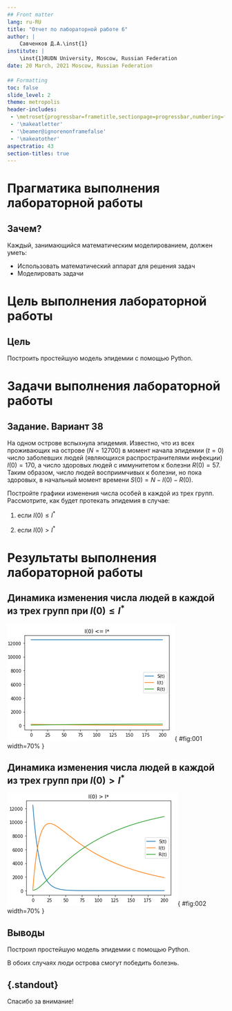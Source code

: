 ```yaml
---
## Front matter
lang: ru-RU
title: "Отчет по лабораторной работе 6"
author: |
	Савченков Д.А.\inst{1}
institute: |
	\inst{1}RUDN University, Moscow, Russian Federation
date: 20 March, 2021 Moscow, Russian Federation

## Formatting
toc: false
slide_level: 2
theme: metropolis
header-includes: 
 - \metroset{progressbar=frametitle,sectionpage=progressbar,numbering=fraction}
 - '\makeatletter'
 - '\beamer@ignorenonframefalse'
 - '\makeatother'
aspectratio: 43
section-titles: true
---
```


# **Прагматика выполнения лабораторной работы**

## Зачем?

Каждый, занимающийся математическим моделированием, должен уметь:

* Использовать математический аппарат для решения задач
* Моделировать задачи

# **Цель выполнения лабораторной работы**

## Цель

Построить простейшую модель эпидемии с помощью Python.

# **Задачи выполнения лабораторной работы**

## Задание. Вариант 38

На одном острове вспыхнула эпидемия. Известно, что из всех проживающих на острове ($N = 12700$) в момент начала эпидемии ($t = 0$) число заболевших людей
(являющихся распространителями инфекции) $I(0) = 170$, а число здоровых людей с иммунитетом к болезни $R(0) = 57$. Таким образом, число людей восприимчивых к
болезни, но пока здоровых, в начальный момент времени $S(0) = N - I(0) - R(0)$.

Постройте графики изменения числа особей в каждой из трех групп.
Рассмотрите, как будет протекать эпидемия в случае:

1) если $I(0) \leq I^*$

2) если $I(0) > I^*$

# **Результаты выполнения лабораторной работы**

## Динамика изменения числа людей в каждой из трех групп при $I(0) \leq I^*$

![](image/1.png){ #fig:001 width=70% } 

## Динамика изменения числа людей в каждой из трех групп при $I(0) > I^*$

![](image/2.png){ #fig:002 width=70% }

## Выводы

Построил простейшую модель эпидемии с помощью Python.

В обоих случаях люди острова смогут победить болезнь.

## {.standout}

Спасибо за внимание!
